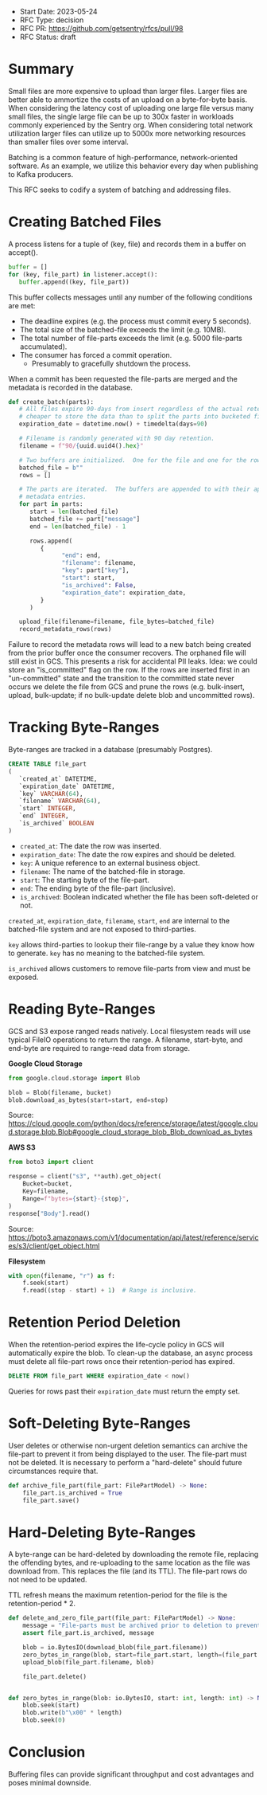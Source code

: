 - Start Date: 2023-05-24
- RFC Type: decision
- RFC PR: https://github.com/getsentry/rfcs/pull/98
- RFC Status: draft

# Summary

Small files are more expensive to upload than larger files. Larger files are better able to ammortize the costs of an upload on a byte-for-byte basis. When considering the latency cost of uploading one large file versus many small files, the single large file can be up to 300x faster in workloads commonly experienced by the Sentry org. When considering total network utilization larger files can utilize up to 5000x more networking resources than smaller files over some interval.

Batching is a common feature of high-performance, network-oriented software. As an example, we utilize this behavior every day when publishing to Kafka producers.

This RFC seeks to codify a system of batching and addressing files.

# Creating Batched Files

A process listens for a tuple of (key, file) and records them in a buffer on accept().

```python
buffer = []
for (key, file_part) in listener.accept():
   buffer.append((key, file_part))
```

This buffer collects messages until any number of the following conditions are met:

- The deadline expires (e.g. the process must commit every 5 seconds).
- The total size of the batched-file exceeds the limit (e.g. 10MB).
- The total number of file-parts exceeds the limit (e.g. 5000 file-parts accumulated).
- The consumer has forced a commit operation.
  - Presumably to gracefully shutdown the process.

When a commit has been requested the file-parts are merged and the metadata is recorded in the database.

```python
def create_batch(parts):
   # All files expire 90-days from insert regardless of the actual retention period. It is
   # cheaper to store the data than to split the parts into bucketed files.
   expiration_date = datetime.now() + timedelta(days=90)

   # Filename is randomly generated with 90 day retention.
   filename = f"90/{uuid.uuid4().hex}"

   # Two buffers are initialized.  One for the file and one for the rows.
   batched_file = b""
   rows = []

   # The parts are iterated.  The buffers are appended to with their appropriate
   # metadata entries.
   for part in parts:
      start = len(batched_file)
      batched_file += part["message"]
      end = len(batched_file) - 1

      rows.append(
         {
               "end": end,
               "filename": filename,
               "key": part["key"],
               "start": start,
               "is_archived": False,
               "expiration_date": expiration_date,
         }
      )

   upload_file(filename=filename, file_bytes=batched_file)
   record_metadata_rows(rows)
```

Failure to record the metadata rows will lead to a new batch being created from the prior buffer once the consumer recovers. The orphaned file will still exist in GCS. This presents a risk for accidental PII leaks. Idea: we could store an "is_committed" flag on the row. If the rows are inserted first in an "un-committed" state and the transition to the committed state never occurs we delete the file from GCS and prune the rows (e.g. bulk-insert, upload, bulk-update; if no bulk-update delete blob and uncommitted rows).

# Tracking Byte-Ranges

Byte-ranges are tracked in a database (presumably Postgres).

```SQL
CREATE TABLE file_part
(
   `created_at` DATETIME,
   `expiration_date` DATETIME,
   `key` VARCHAR(64),
   `filename` VARCHAR(64),
   `start` INTEGER,
   `end` INTEGER,
   `is_archived` BOOLEAN
)
```

- `created_at`: The date the row was inserted.
- `expiration_date`: The date the row expires and should be deleted.
- `key`: A unique reference to an external business object.
- `filename`: The name of the batched-file in storage.
- `start`: The starting byte of the file-part.
- `end`: The ending byte of the file-part (inclusive).
- `is_archived`: Boolean indicated whether the file has been soft-deleted or not.

`created_at`, `expiration_date`, `filename`, `start`, `end` are internal to the batched-file system and are not exposed to third-parties.

`key` allows third-parties to lookup their file-range by a value they know how to generate. `key` has no meaning to the batched-file system.

`is_archived` allows customers to remove file-parts from view and must be exposed.

# Reading Byte-Ranges

GCS and S3 expose ranged reads natively. Local filesystem reads will use typical FileIO operations to return the range. A filename, start-byte, and end-byte are required to range-read data from storage.

**Google Cloud Storage**

```python
from google.cloud.storage import Blob

blob = Blob(filename, bucket)
blob.download_as_bytes(start=start, end=stop)
```

Source: https://cloud.google.com/python/docs/reference/storage/latest/google.cloud.storage.blob.Blob#google_cloud_storage_blob_Blob_download_as_bytes

**AWS S3**

```python
from boto3 import client

response = client("s3", **auth).get_object(
    Bucket=bucket,
    Key=filename,
    Range=f"bytes={start}-{stop}",
)
response["Body"].read()
```

Source: https://boto3.amazonaws.com/v1/documentation/api/latest/reference/services/s3/client/get_object.html

**Filesystem**

```python
with open(filename, "r") as f:
    f.seek(start)
    f.read((stop - start) + 1)  # Range is inclusive.
```

# Retention Period Deletion

When the retention-period expires the life-cycle policy in GCS will automatically expire the blob. To clean-up the database, an async process must delete all file-part rows once their retention-period has expired.

```SQL
DELETE FROM file_part WHERE expiration_date < now()
```

Queries for rows past their `expiration_date` must return the empty set.

# Soft-Deleting Byte-Ranges

User deletes or otherwise non-urgent deletion semantics can archive the file-part to prevent it from being displayed to the user. The file-part must not be deleted. It is necessary to perform a "hard-delete" should future circumstances require that.

```python
def archive_file_part(file_part: FilePartModel) -> None:
    file_part.is_archived = True
    file_part.save()
```

# Hard-Deleting Byte-Ranges

A byte-range can be hard-deleted by downloading the remote file, replacing the offending bytes, and re-uploading to the same location as the file was download from. This replaces the file (and its TTL). The file-part rows do not need to be updated.

TTL refresh means the maximum retention-period for the file is the retention-period \* 2.

```python
def delete_and_zero_file_part(file_part: FilePartModel) -> None:
    message = "File-parts must be archived prior to deletion to prevent concurrent access."
    assert file_part.is_archived, message

    blob = io.BytesIO(download_blob(file_part.filename))
    zero_bytes_in_range(blob, start=file_part.start, length=(file_part.end - file_part.start) + 1)
    upload_blob(file_part.filename, blob)

    file_part.delete()


def zero_bytes_in_range(blob: io.BytesIO, start: int, length: int) -> None:
    blob.seek(start)
    blob.write(b"\x00" * length)
    blob.seek(0)
```

# Conclusion

Buffering files can provide significant throughput and cost advantages and poses minimal downside.
